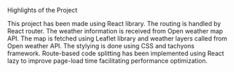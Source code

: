 
Highlights of the Project

This project has been made using React library. The routing is handled by React router. The weather information is received from Open weather map API. The map is fetched using Leaflet library and weather layers called from Open weather API. The stylying is done using CSS and tachyons framework. Route-based code splitting has been implemented using React lazy to improve page-load time facilitating performance optimization.
